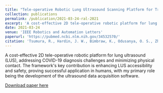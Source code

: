 ```yaml
---
title: "Tele-operative Robotic Lung Ultrasound Scanning Platform for Triage of COVID-19 Patients"
collection: publications
permalink: /publication/2021-03-24-ral-2021
excerpt: 'A cost-effective 2D tele-operative robotic platform for lung ultrasound (LUS), addressing COVID-19 diagnosis challenges and minimizing physical contact. The framework&apos;s key contribution is enhancing LUS accessibility and safety, proving successful application in humans, with my primary role being the development of the ultrasound data acquisition software.'
date: 2021-03-24
venue: 'IEEE Robotics and Automation Letters'
paperurl: 'https://pubmed.ncbi.nlm.nih.gov/34532570/'
citation: 'Tsumura, R., Hardin, J. W., Bimbraw, K., Odusanya, O. S., Zheng, Y., Hill, J. C., Hoffmann, B., Soboyejo, W., Zhang, H. (2021). &quot;Tele-Operative Low-Cost Robotic Lung Ultrasound Scanning Platform for Triage of COVID-19 Patients&quot; In: <i>IEEE Robotics and Automation Letters, 6</i>(3), 4664-4671.'
---
```

A cost-effective 2D tele-operative robotic platform for lung ultrasound (LUS), addressing COVID-19 diagnosis challenges and minimizing physical contact. The framework&apos;s key contribution is enhancing LUS accessibility and safety, proving successful application in humans, with my primary role being the development of the ultrasound data acquisition software.

[Download paper here](https://pubmed.ncbi.nlm.nih.gov/34532570/)

